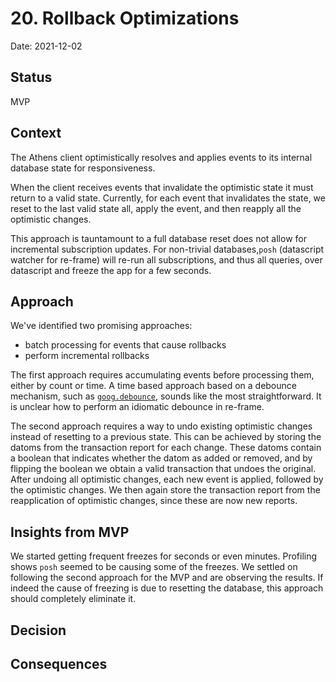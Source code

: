 # 20. Rollback Optimizations

Date: 2021-12-02


## Status

MVP


## Context

The Athens client optimistically resolves and applies events to its internal database state for responsiveness.

When the client receives events that invalidate the optimistic state it must return to a valid state.
Currently, for each event that invalidates the state, we reset to the last valid state all, apply the event, and then reapply all the optimistic changes.

This approach is tauntamount to a full database reset does not allow for incremental subscription updates.
For non-trivial databases,`posh` (datascript watcher for re-frame) will re-run all subscriptions, and thus all queries, over datascript and freeze the app for a few seconds.


## Approach

We've identified two promising approaches:
- batch processing for events that cause rollbacks
- perform incremental rollbacks

The first approach requires accumulating events before processing them, either by count or time.
A time based approach based on a debounce mechanism, such as [`goog.debounce`](https://google.github.io/closure-library/api/goog.functions.html), sounds like the most straightforward.
It is unclear how to perform an idiomatic debounce in re-frame. 

The second approach requires a way to undo existing optimistic changes instead of resetting to a previous state.
This can be achieved by storing the datoms from the transaction report for each change.
These datoms contain a boolean that indicates whether the datom as added or removed, and by flipping the boolean we obtain a valid transaction that undoes the original.
After undoing all optimistic changes, each new event is applied, followed by the optimistic changes.
We then again store the transaction report from the reapplication of optimistic changes, since these are now new reports.


## Insights from MVP

We started getting frequent freezes for seconds or even minutes.
Profiling shows `posh` seemed to be causing some of the freezes.
We settled on following the second approach for the MVP and are observing the results.
If indeed the cause of freezing is due to resetting the database, this approach should completely eliminate it.


## Decision


## Consequences
